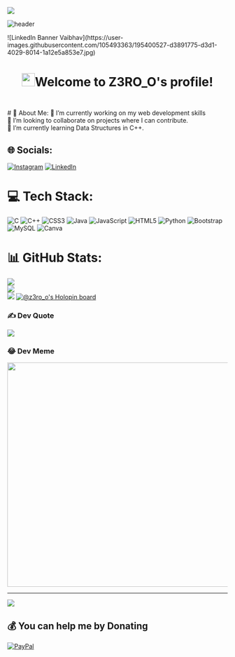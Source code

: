 ![](https://capsule-render.vercel.app/api?type=waving&color=gradient&height=100&section=header)
<p><img src="https://user-images.githubusercontent.com/105493363/195400527-d3891775-d3d1-4029-8014-1a12e5a853e7.jpg" alt="header"></p>
![LinkedIn Banner Vaibhav](https://user-images.githubusercontent.com/105493363/195400527-d3891775-d3d1-4029-8014-1a12e5a853e7.jpg)
  <h1 align="center"><p><img src="https://camo.githubusercontent.com/5bbf8ca61ef5f92684489ace45ad6f45984fff87a621040c62b1fe31e3005ff9/687474703a2f2f692e696d6775722e636f6d2f436a34724d72532e676966" width="30">Welcome to Z3RO_O's profile!</p></h1>
<br>
# 💫 About Me:
🔭 I’m currently working on my web development skills<br>👯 I’m looking to collaborate on projects where I can contribute.<br>🌱 I’m currently learning Data Structures in C++.


## 🌐 Socials:
[![Instagram](https://img.shields.io/badge/Instagram-%23E4405F.svg?logo=Instagram&logoColor=white)](https://instagram.com/_vaibhav._.s_) [![LinkedIn](https://img.shields.io/badge/LinkedIn-%230077B5.svg?logo=linkedin&logoColor=white)](https://linkedin.com/in/vaibhav-singh-405153206) 

# 💻 Tech Stack:
![C](https://img.shields.io/badge/c-%2300599C.svg?style=flat&logo=c&logoColor=white) ![C++](https://img.shields.io/badge/c++-%2300599C.svg?style=flat&logo=c%2B%2B&logoColor=white) ![CSS3](https://img.shields.io/badge/css3-%231572B6.svg?style=flat&logo=css3&logoColor=white) ![Java](https://img.shields.io/badge/java-%23ED8B00.svg?style=flat&logo=java&logoColor=white) ![JavaScript](https://img.shields.io/badge/javascript-%23323330.svg?style=flat&logo=javascript&logoColor=%23F7DF1E) ![HTML5](https://img.shields.io/badge/html5-%23E34F26.svg?style=flat&logo=html5&logoColor=white) ![Python](https://img.shields.io/badge/python-3670A0?style=flat&logo=python&logoColor=ffdd54) ![Bootstrap](https://img.shields.io/badge/bootstrap-%23563D7C.svg?style=flat&logo=bootstrap&logoColor=white) ![MySQL](https://img.shields.io/badge/mysql-%2300f.svg?style=flat&logo=mysql&logoColor=white) ![Canva](https://img.shields.io/badge/Canva-%2300C4CC.svg?style=flat&logo=Canva&logoColor=white)
# 📊 GitHub Stats:
![](https://github-readme-stats.vercel.app/api?username=Z3RO-O&theme=darcula&hide_border=false&include_all_commits=true&count_private=false)<br/>
![](https://github-readme-streak-stats.herokuapp.com/?user=Z3RO-O&theme=darcula&hide_border=false)<br/>
![](https://github-readme-stats.vercel.app/api/top-langs/?username=Z3RO-O&theme=darcula&hide_border=false&include_all_commits=true&count_private=false&layout=compact)
[![@z3ro_o's Holopin board](https://holopin.me/z3ro_o)](https://holopin.io/@z3ro_o)
### ✍️ Dev Quote
![](https://quotes-github-readme.vercel.app/api?type=horizontal&theme=tokyonight)

### 😂 Dev Meme
<img src="https://random-memer.herokuapp.com/" width="512px"/>

---
[![](https://visitcount.itsvg.in/api?id=Z3RO-O&icon=7&color=0)](https://visitcount.itsvg.in)

  ## 💰 You can help me by Donating
  [![PayPal](https://img.shields.io/badge/PayPal-00457C?style=for-the-badge&logo=paypal&logoColor=white)](https://paypal.me/Vaibhav307) 

  <!-- Proudly created with GPRM ( https://gprm.itsvg.in ) -->
  
